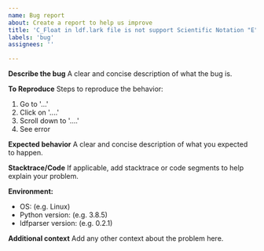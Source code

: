 ```yaml
---
name: Bug report
about: Create a report to help us improve
title: 'C_Float in ldf.lark file is not support Scientific Notation "E"'
labels: 'bug'
assignees: ''

---
```


**Describe the bug**
A clear and concise description of what the bug is.

**To Reproduce**
Steps to reproduce the behavior:

1. Go to '...'
2. Click on '....'
3. Scroll down to '....'
4. See error

**Expected behavior**
A clear and concise description of what you expected to happen.

**Stacktrace/Code**
If applicable, add stacktrace or code segments to help explain your problem.

**Environment:**

+ OS: (e.g. Linux)
+ Python version: (e.g. 3.8.5)
+ ldfparser version: (e.g. 0.2.1)

**Additional context**
Add any other context about the problem here.

